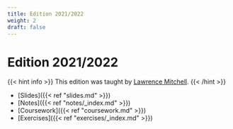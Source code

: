 ```yaml
---
title: Edition 2021/2022
weight: 2
draft: false
---
```


# Edition 2021/2022

{{< hint info >}}
This edition was taught by  [Lawrence Mitchell](mailto:lawrence@wence.uk).
{{< /hint >}}

+ [Slides]({{< ref "slides.md" >}})
+ [Notes]({{< ref "notes/_index.md" >}})
+ [Coursework]({{< ref "coursework.md" >}})
+ [Exercises]({{< ref "exercises/_index.md" >}})
